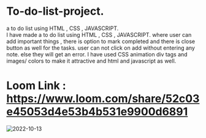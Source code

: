 
# To-do-list-project.
 a to do list using HTML , CSS , JAVASCRIPT.  
I have made a to do list using HTML , CSS , JAVASCRIPT.
where user can add important things , there is option to mark completed and there is close button as well for the tasks.
user can not click on add without entering any note.
else they will get an error.
I have used CSS animation div tags and images/ colors to make it attractive and html and javascript as well.


# Loom Link :  https://www.loom.com/share/52c03e45053d4e53b4b531e9900d6891




![2022-10-13](https://user-images.githubusercontent.com/108576677/195556001-c7d91617-279b-40f4-8c0c-7617d6531366.png)
